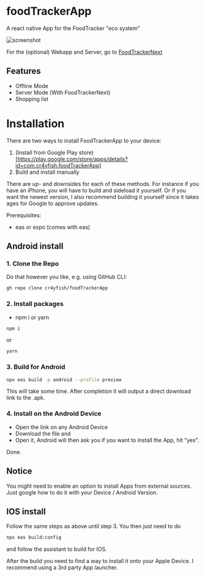 # foodTrackerApp
A react native App for the FoodTracker "eco system"

![screenshot](https://i.imgur.com/pmCvnE5.jpg)

For the (optional) Webapp and Server, go to [FoodTrackerNext]

## Features

- Offline Mode
- Server Mode (With FoodTrackerNext)
- Shopping list


# Installation

There are two ways to install FoodTrackerApp to your device:

1. (Install from Google Play store)[https://play.google.com/store/apps/details?id=com.cr4yfish.foodTrackerApp]
2. Build and install manually

There are up- and downsides for each of these methods.
For instance if you have an iPhone, you will have to build and sideload it yourself.
Or if you want the newest version, I also recommend building it yourself since it takes ages for Google to approve updates.

Prerequisites:
- eas or expo (comes with eas)

## Android install

### 1. Clone the Repo
Do that however you like, e.g. using GitHub CLI:
```sh
gh repo clone cr4yfish/foodTrackerApp
```

### 2. Install packages
- npm i or yarn
```sh
npm i
```
or
```sh
yarn
```

### 3. Build for Android
```sh
npx eas build -p android --profile preview
```

This will take some time. After completion it will output a direct download link to the .apk.

### 4. Install on the Android Device
- Open the link on any Android Device
- Download the file and
- Open it, Android will then ask you if you want to install the App, hit "yes".

Done.

## Notice
You might need to enable an option to install Apps from external sources. Just google how to do it with your Device / Android Version.

## IOS install

Follow the same steps as above until step 3.
You then just need to do
```sh
npx eas build:config
```
and follow the assistant to build for IOS.

After the build you need to find a way to install it onto your Apple Device.
I recommend using a 3rd party App launcher.

[FoodTrackerNext]: <https://github.com/cr4yfish/food-tracker-next>

